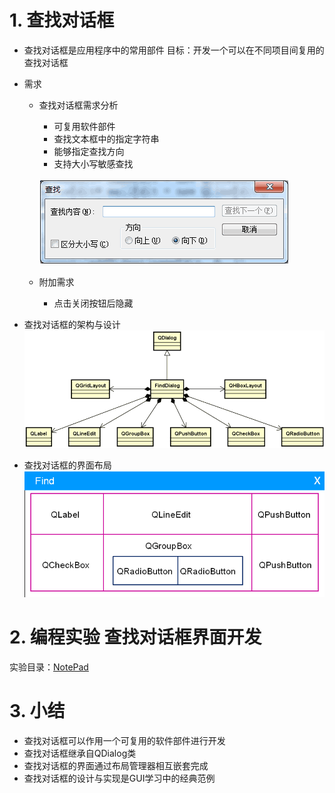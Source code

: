 # 1. 查找对话框
- 查找对话框是应用程序中的常用部件
    目标：开发一个可以在不同项目间复用的查找对话框

- 需求
    - 查找对话框需求分析
        - 可复用软件部件
        - 查找文本框中的指定字符串
        - 能够指定查找方向
        - 支持大小写敏感查找 

        ![](vx_images/045_1.png)

    - 附加需求
        - 点击关闭按钮后隐藏

- 查找对话框的架构与设计
    ![](vx_images/045_2.png)

- 查找对话框的界面布局
    ![](vx_images/045_3.png)

# 2. 编程实验 查找对话框界面开发
实验目录：[NotePad](vx_attachments\045_Create_search_dialog\NotePad)

# 3. 小结
- 查找对话框可以作用一个可复用的软件部件进行开发
- 查找对话框继承自QDialog类
- 查找对话框的界面通过布局管理器相互嵌套完成
- 查找对话框的设计与实现是GUI学习中的经典范例
